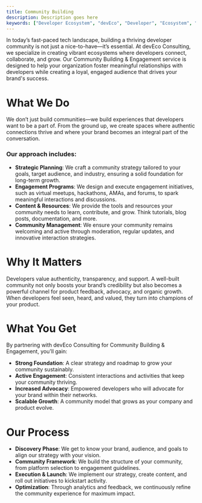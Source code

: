 ```yaml
---
title: Community Building
description: Description goes here
keywords: ["Developer Ecosystem", "devEco", "Developer", "Ecosystem", "Community", "Technical Community"]
---
```


In today’s fast-paced tech landscape, building a thriving developer community is not just a nice-to-have—it’s essential. At devEco Consulting, we specialize in creating vibrant ecosystems where developers connect, collaborate, and grow. Our Community Building & Engagement service is designed to help your organization foster meaningful relationships with developers while creating a loyal, engaged audience that drives your brand's success.

# What We Do

We don’t just build communities—we build experiences that developers want to be a part of. From the ground up, we create spaces where authentic connections thrive and where your brand becomes an integral part of the conversation.

### Our approach includes:

- **Strategic Planning**: We craft a community strategy tailored to your goals, target audience, and industry, ensuring a solid foundation for long-term growth.
- **Engagement Programs**: We design and execute engagement initiatives, such as virtual meetups, hackathons, AMAs, and forums, to spark meaningful interactions and discussions.
- **Content & Resources**: We provide the tools and resources your community needs to learn, contribute, and grow. Think tutorials, blog posts, documentation, and more.
- **Community Management**: We ensure your community remains welcoming and active through moderation, regular updates, and innovative interaction strategies.

# Why It Matters

Developers value authenticity, transparency, and support. A well-built community not only boosts your brand’s credibility but also becomes a powerful channel for product feedback, advocacy, and organic growth. When developers feel seen, heard, and valued, they turn into champions of your product.

# What You Get

By partnering with devEco Consulting for Community Building & Engagement, you’ll gain:

-  **Strong Foundation**: A clear strategy and roadmap to grow your community sustainably.
- **Active Engagement**: Consistent interactions and activities that keep your community thriving.
- **Increased Advocacy**: Empowered developers who will advocate for your brand within their networks.
- **Scalable Growth**: A community model that grows as your company and product evolve.

# Our Process

- **Discovery Phase**: We get to know your brand, audience, and goals to align our strategy with your vision.
- **Community Framework**: We build the structure of your community, from platform selection to engagement guidelines.
- **Execution & Launch**: We implement our strategy, create content, and roll out initiatives to kickstart activity.
- **Optimization**: Through analytics and feedback, we continuously refine the community experience for maximum impact.